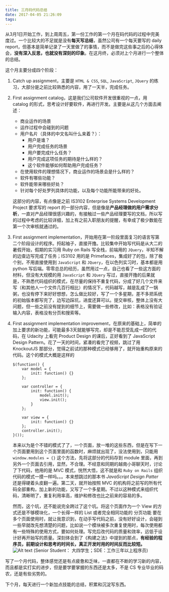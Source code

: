 ```yaml
---
title: 三月码代码总结
date: 2017-04-05 21:26:09
tags:
---
```

从3月1日开始工作，到上周周五，第一份工作的第一个月在码代码的过程中完美度过。一个比较大的不足就是没有**每天写总结**，虽然公司有一个每天要写的 daily report，但基本是简单记录了一天里做了的事情，而不是做完这些事之后的心得体会，**没有深入反思，也就没有深刻的印象**。在这月终，必须对上个月进行一个整体的总结。

这个月主要分成四个阶段：
1.  Catch up assignment，主要是 `HTML & CSS`, `SQL`, `JavaScript`, `JQuery` 的练习，大部分是之前比较熟悉的内容，用了一天半，完成任务。
2.  First assignment catalog，这是我们公司软件开发很重视的一点，用 catalog 的形式，思考设计好要软件，再进行开发。主要是从这几个方面去阐述：
	* 商业运作的场景
	* 运作过程中会碰到的问题
	* 用户名片（具体的中文名叫什么来着？）：
		* 用户是谁？
		* 用户完成任务的场景
		* 用户要完成什么任务？
		* 用户完成这项任务的期待是什么样的？
		* 这个软件能够如何帮助用户完成任务？
	* 在使用软件的理想情况下，商业运作的场景会是什么样的？
	* 软件有哪些功能？
	* 软件能带来哪些好处？
	* 针对每个好处罗列具体的功能，以及每个功能所能带来的好处。
	
	这部分的内容，有点像是之前 IS3102 Enterprise Systems Development Project 要求写的 report 的一部分内容，但是像是**产品经理做的用户需求分析**，一直对产品经理很感兴趣的，有接触过一些产品经理要写的文档，所以写的过程中考虑的比较详细，加上有之前入职朋友的提醒，有幸成了极少数能在第一个次审核就通过的。
3. First assignment implementation，开始用在第一阶段里面复习的语言写第二个阶段设计的程序。捋起袖子，直接开撸。比较集中开始写代码是从大二的暑假开始，假期的实习用 Ruby on Rails 写全栈，前端用的 `JQuery`，半知不解的边查边写完成了任务；IS3102 用的是 Primefaces，集成好了的包，除了极个别，不用直接使用到 `JavaScript` 和 `JQuery`，在以色列实习时，基本都是用 python 写后端。零零总总的经历，虽然用过一点，自己也看了一些这方面的材料，但没有大规模的用 `JavaScript` 和 `JQuery` 写过，直接开撸的后果就是，不熟悉代码组织的模式，在尽量的保持不重复代码，分成了好几个文件来写（和其他人一个文件几百行相比）的情况下，代码越写，越是乱成了一锅粥，也没有停下来好好想想，怎么做比较好，写了一个多星期，差不多把系统的初始版本都写完了，边写边踩坑，进度还算可以。提交审核，整体上没有大问题，但一些之前没有提到的细节上，需要做一些修改，比如：表格没有验证输入内容，表格没有分页和搜索等。
4. First assignment implementation improvement，在原来的基础上，简单的加上要求的新功能，可能最多3天就能够写完，却是不能忍受乱成一团的代码，在 Udacity 上看完 Product Design 的课后，正好看到了 JavaScript Design Pattern。花了一天的时间，紧凑的看完了视频，跳过了用 KnockoutJS 那部分，觉得之前试的那种模式已经够用了，就开始重构原来的代码。这个的模式大概是这样的
	```
	$(function() {
	    var model = {
		    init: function() {}
	    };

	    var controller = {
	        init: function() {
		        model.init();
	            view.init();
	        }
	    };
	    
	    var view = {
	        init: function() {}
	    };
	    controller.init();
	}()); 
	```
    本来以为是个不错的模式了了，一个页面，放一堆的这些东西，但是在写下一个页面要用到这个页面里面的函数时，麻烦就出现了，没法使用到，只能用 `window.modules = {}` 这个方法，先将这部分的代码存到 module 里面，再到另外一个页面去引用，显然，不合理。不经意和同期的越南小哥聊天时，讨论了下代码，他用的是 MVC 模式，恍然大悟，这不就是和 `Ruby on Rails` 组织代码的模式一摸一样吗。。。本来想跳过的那本书 *JavaScript Design Patter* 还是得硬着头皮翻一遍。第二天，就开始按照 MVC 的机构将之前写的所有代码全部重构，加上新的功能，又写了一个多星期。不过以这种模式来组织代码，清晰明了，重复利用率高，维护和修改也比之前来的容易的多。

	然而，这个坑，还不能说完全跨过了这个坑。将这个页面作为一个 View 的方式还是不够模块化，一个长得一样的 List 或者完全相同功能的 分页功能 要在多个页面使用时，就让我意识到，在动手写代码之前，没有好好设计，会碰到一些早就改先想清楚的问题，比如说一个模块被多次重复使用时，每次使用都有一些特殊的使用方式，要如何处理。写完后改代码的质量和效率，远低于设计好再开始写的质量。深刻体会到了《构建之法》中提到的那点，**有经验的程序员，前期设计和思考的时间长，真正开发时用的时间反而比较短。** ![Alt text](./大四学生和三年工作经验的开发人员用时对比.PNG) (Senior Student： 大四学生；SDE：工作三年以上程序员)

写了一个月代码，整体感觉还是有点疲惫和乏味，一直都在不断的学习新的内容，而且都是实打实的进步，但是要学要掌握的东西还是太多，不是 CS 专业毕业的码农，还是有些劣势的。

下个月，每天进行一个新加点技能的总结，积累和沉淀写东西。

